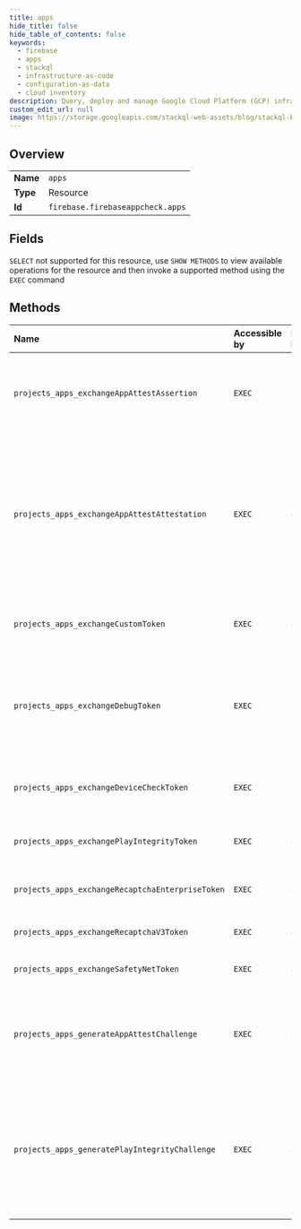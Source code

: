 ```yaml
---
title: apps
hide_title: false
hide_table_of_contents: false
keywords:
  - firebase
  - apps
  - stackql
  - infrastructure-as-code
  - configuration-as-data
  - cloud inventory
description: Query, deploy and manage Google Cloud Platform (GCP) infrastructure and resources using SQL
custom_edit_url: null
image: https://storage.googleapis.com/stackql-web-assets/blog/stackql-blog-post-featured-image.png
---
```

  
    

## Overview
<table><tbody>
<tr><td><b>Name</b></td><td><code>apps</code></td></tr>
<tr><td><b>Type</b></td><td>Resource</td></tr>
<tr><td><b>Id</b></td><td><code>firebase.firebaseappcheck.apps</code></td></tr>
</tbody></table>

## Fields
`SELECT` not supported for this resource, use `SHOW METHODS` to view available operations for the resource and then invoke a supported method using the `EXEC` command  
## Methods
| Name | Accessible by | Required Params | Description |
|:-----|:--------------|:----------------|:------------|
| `projects_apps_exchangeAppAttestAssertion` | `EXEC` | `app` | Accepts an App Attest assertion and an artifact previously obtained from ExchangeAppAttestAttestation and verifies those with Apple. If valid, returns an AppCheckToken. |
| `projects_apps_exchangeAppAttestAttestation` | `EXEC` | `app` | Accepts an App Attest CBOR attestation and verifies it with Apple using your preconfigured team and bundle IDs. If valid, returns an attestation artifact that can later be exchanged for an AppCheckToken using ExchangeAppAttestAssertion. For convenience and performance, this method's response object will also contain an AppCheckToken (if the verification is successful). |
| `projects_apps_exchangeCustomToken` | `EXEC` | `app` | Validates a custom token signed using your project's Admin SDK service account credentials. If valid, returns an AppCheckToken. |
| `projects_apps_exchangeDebugToken` | `EXEC` | `app` | Validates a debug token secret that you have previously created using CreateDebugToken. If valid, returns an AppCheckToken. Note that a restrictive quota is enforced on this method to prevent accidental exposure of the app to abuse. |
| `projects_apps_exchangeDeviceCheckToken` | `EXEC` | `app` | Accepts a [`device_token`](https://developer.apple.com/documentation/devicecheck/dcdevice) issued by DeviceCheck, and attempts to validate it with Apple. If valid, returns an AppCheckToken. |
| `projects_apps_exchangePlayIntegrityToken` | `EXEC` | `app` | Validates an [integrity verdict response token from Play Integrity](https://developer.android.com/google/play/integrity/verdict#decrypt-verify). If valid, returns an AppCheckToken. |
| `projects_apps_exchangeRecaptchaEnterpriseToken` | `EXEC` | `app` | Validates a [reCAPTCHA Enterprise response token](https://cloud.google.com/recaptcha-enterprise/docs/create-assessment#retrieve_token). If valid, returns an AppCheckToken. |
| `projects_apps_exchangeRecaptchaV3Token` | `EXEC` | `app` | Validates a [reCAPTCHA v3 response token](https://developers.google.com/recaptcha/docs/v3). If valid, returns an AppCheckToken. |
| `projects_apps_exchangeSafetyNetToken` | `EXEC` | `app` | Validates a [SafetyNet token](https://developer.android.com/training/safetynet/attestation#request-attestation-step). If valid, returns an AppCheckToken. |
| `projects_apps_generateAppAttestChallenge` | `EXEC` | `app` | Generates a challenge that protects the integrity of an immediately following call to ExchangeAppAttestAttestation or ExchangeAppAttestAssertion. A challenge should not be reused for multiple calls. |
| `projects_apps_generatePlayIntegrityChallenge` | `EXEC` | `app` | Generates a challenge that protects the integrity of an immediately following integrity verdict request to the Play Integrity API. The next call to ExchangePlayIntegrityToken using the resulting integrity token will verify the presence and validity of the challenge. A challenge should not be reused for multiple calls. |
